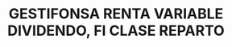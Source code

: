 ---
layout: fund
title: GESTIFONSA RENTA VARIABLE DIVIDENDO, FI CLASE REPARTO
isin: ES0141989006
---